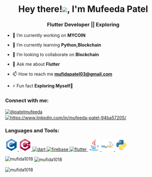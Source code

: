 <h1 align="center">Hey there!<img src="https://raw.githubusercontent.com/MartinHeinz/MartinHeinz/master/wave.gif" width="30px">, I'm Mufeeda Patel</h1>
<h3 align="center">Flutter Developer || Exploring</h3>

- 🔭 I’m currently working on **MYCOIN**

- 🌱 I’m currently learning **Python,Blockchain**

- 👯 I’m looking to collaborate on **Blockchain**

- 💬 Ask me about **Flutter**

- 📫 How to reach me **mufidapatel03@gmail.com**

- ⚡ Fun fact **Exploring Myself🤪**

<h3 align="left">Connect with me:</h3>
<p align="left">
<a href="https://twitter.com/mufeeda-patel-94ba57205" target="blank"><img align="center" src="https://raw.githubusercontent.com/rahuldkjain/github-profile-readme-generator/master/src/images/icons/Social/twitter.svg" alt="@patelmufeeda" height="30" width="40" /></a>
<a href="https://linkedin.com/in/https://www.linkedin.com/in/mufeeda-patel-94ba57205/" target="blank"><img align="center" src="https://raw.githubusercontent.com/rahuldkjain/github-profile-readme-generator/master/src/images/icons/Social/linked-in-alt.svg" alt="https://www.linkedin.com/in/mufeeda-patel-94ba57205/" height="30" width="40" /></a>
</p>

<h3 align="left">Languages and Tools:</h3>
<p align="left"> <a href="https://www.cprogramming.com/" target="_blank" rel="noreferrer"> <img src="https://raw.githubusercontent.com/devicons/devicon/master/icons/c/c-original.svg" alt="c" width="40" height="40"/> </a> <a href="https://www.w3schools.com/cpp/" target="_blank" rel="noreferrer"> <img src="https://raw.githubusercontent.com/devicons/devicon/master/icons/cplusplus/cplusplus-original.svg" alt="cplusplus" width="40" height="40"/> </a> <a href="https://dart.dev" target="_blank" rel="noreferrer"> <img src="https://www.vectorlogo.zone/logos/dartlang/dartlang-icon.svg" alt="dart" width="40" height="40"/> </a> <a href="https://firebase.google.com/" target="_blank" rel="noreferrer"> <img src="https://www.vectorlogo.zone/logos/firebase/firebase-icon.svg" alt="firebase" width="40" height="40"/> </a> <a href="https://flutter.dev" target="_blank" rel="noreferrer"> <img src="https://www.vectorlogo.zone/logos/flutterio/flutterio-icon.svg" alt="flutter" width="40" height="40"/> </a> <a href="https://www.java.com" target="_blank" rel="noreferrer"> <img src="https://raw.githubusercontent.com/devicons/devicon/master/icons/java/java-original.svg" alt="java" width="40" height="40"/> </a> <a href="https://www.mysql.com/" target="_blank" rel="noreferrer"> <img src="https://raw.githubusercontent.com/devicons/devicon/master/icons/mysql/mysql-original-wordmark.svg" alt="mysql" width="40" height="40"/> </a> <a href="https://www.python.org" target="_blank" rel="noreferrer"> <img src="https://raw.githubusercontent.com/devicons/devicon/master/icons/python/python-original.svg" alt="python" width="40" height="40"/> </a> </p>

<p><img align="left" src="https://github-readme-stats.vercel.app/api/top-langs?username=mufida1018&show_icons=true&locale=en&layout=compact" alt="mufida1018" /></p>

<p>&nbsp;<img align="center" src="https://github-readme-stats.vercel.app/api?username=mufida1018&show_icons=true&locale=en" alt="mufida1018" /></p>

<p><img align="center" src="https://github-readme-streak-stats.herokuapp.com/?user=mufida1018&" alt="mufida1018" /></p>
